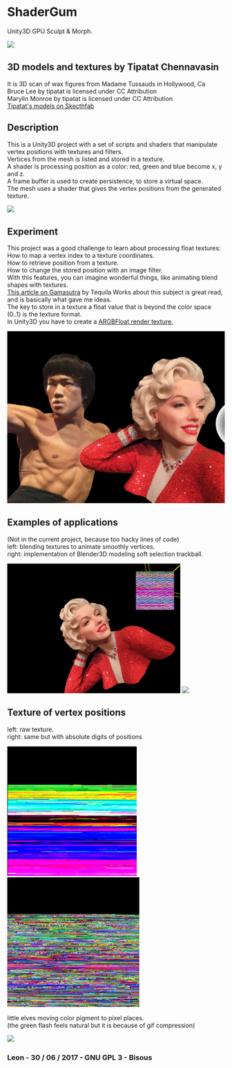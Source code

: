 # ShaderGum
Unity3D GPU Sculpt &amp; Morph.  

<img src='pics/33.gif'/>

## 3D models and textures by Tipatat Chennavasin  
It is 3D scan of wax figures from Madame Tussauds in Hollywood, Ca  
Bruce Lee by tipatat is licensed under CC Attribution  
Marylin Monroe by tipatat is licensed under CC Attribution  
[Tipatat's models on Skecthfab](https://sketchfab.com/tipatat)  

## Description
This is a Unity3D project with a set of scripts and shaders that manipulate vertex positions with textures and filters.  
Vertices from the mesh is listed and stored in a texture.  
A shader is processing position as a color: red, green and blue become x, y and z.  
A frame buffer is used to create persistence, to store a virtual space.  
The mesh uses a shader that gives the vertex positions from the generated texture.

<img src='pics/29b.gif'/>

## Experiment
This project was a good challenge to learn about processing float textures:  
How to map a vertex index to a texture coordinates.  
How to retrieve position from a texture.  
How to change the stored position with an image filter.  
With this features, you can imagine wonderful things, like animating blend shapes with textures.  
[This article on Gamasutra](http://www.gamasutra.com/blogs/TequilaWorks/20160620/275347/How_to_take_advantage_of_textures_in_the_vertex_shader.php)  by Tequila Works about this subject is great read, and is basically what gave me ideas.  
The key to store in a texture a float value that is beyond the color space (0..1) is the texture format.  
In Unity3D you have to create a [ARGBFloat render texture.](https://docs.unity3d.com/ScriptReference/RenderTextureFormat.ARGBFloat.html)

<img src='pics/30.gif' />

## Examples of applications
(Not in the current project, because too hacky lines of code)  
left: blending textures to animate smoothly vertices.  
right: implementation of Blender3D modeling soft selection trackball.

<img src='pics/31.gif' height=300px/>
<img src='pics/32.gif' height=300px/>

## Texture of vertex positions  
left: raw texture.  
right: same but with absolute digits of positions  

<img src='pics/43.png' height=300px />
<img src='pics/44.png' height=300px />  

little elves moving color pigment to pixel places.  
(the green flash feels natural but it is because of gif compression)

<img src='pics/28.gif' height=300px/>

### Leon - 30 / 06 / 2017 - GNU GPL 3 - Bisous
